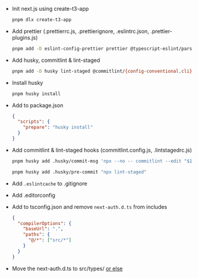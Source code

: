 - Init next.js using create-t3-app

  ```bash
  pnpm dlx create-t3-app
  ```

- Add prettier (.prettierrc.js, .prettierignore, .eslintrc.json, .prettier-plugins.js)

  ```bash
  pnpm add -D eslint-config-prettier prettier @typescript-eslint/parser @typescript-eslint/eslint-plugin prettier-plugin-tailwindcss @trivago/prettier-plugin-sort-imports
  ```

- Add husky, commitlint & lint-staged

  ```bash
  pnpm add -D husky lint-staged @commitlint/{config-conventional,cli}
  ```

- Install husky

  ```bash
  pnpm husky install
  ```

- Add to package.json

  ```json
  {
    "scripts": {
      "prepare": "husky install"
    }
  }
  ```

- Add commitlint & lint-staged hooks (commitlint.config.js, .lintstagedrc.js)

  ```bash
  pnpm husky add .husky/commit-msg 'npx --no -- commitlint --edit "$1"'

  pnpm husky add .husky/pre-commit "npx lint-staged"
  ```

- Add `.eslintcache` to .gitignore

- Add .editorconfig

- Add to tsconfig.json and remove `next-auth.d.ts` from includes

  ```json
  {
    "compilerOptions": {
      "baseUrl": ".",
      "paths": {
        "@/*": ["src/*"]
      }
    }
  }
  ```
- Move the next-auth.d.ts to src/types/ [or else](https://github.com/nextauthjs/next-auth/issues/4598)
